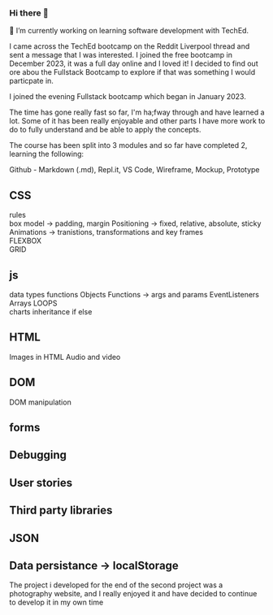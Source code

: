 ### Hi there 👋

🔭 I’m currently working on learning software development with TechEd.

I came across the TechEd bootcamp on the Reddit Liverpool thread and sent a message that I was interested.  I joined the free bootcamp in December 2023, it was a full day online and I loved it! I decided to find out ore abou the Fullstack Bootcamp to explore if that was something I would particpate in. 

I joined the evening Fullstack bootcamp which began in January 2023. 

The time has gone really fast so far, I'm ha;fway through and have learned a lot. Some of it has been really enjoyable and other parts I have more work to do to fully understand and be able to apply the concepts.  

The course has been split into 3 modules and so far have completed 2, learning the following:

Github - Markdown (.md), Repl.it, VS Code, Wireframe, Mockup, Prototype
## CSS   
rules   
box model -> padding, margin
Positioning -> fixed, relative, absolute, sticky   
Animations -> tranistions, transformations and key frames   
FLEXBOX   
GRID

## js
data types
functions
Objects
Functions -> args and params
EventListeners   
Arrays
LOOPS   
charts
inheritance
if else

## HTML   
Images in HTML
Audio and video   

## DOM
DOM manipulation

## forms

## Debugging

## User stories

## Third party libraries

## JSON

## Data persistance -> localStorage

The project i developed for the end of the second project was a photography website, and I really enjoyed it and have decided to continue to develop it in my own time 

